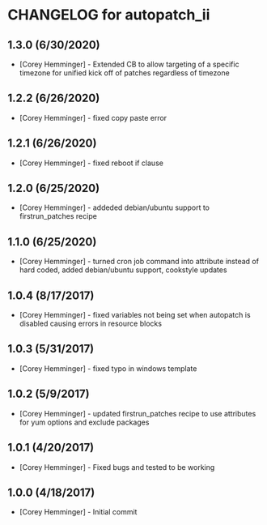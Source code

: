 # CHANGELOG for autopatch_ii

## 1.3.0 (6/30/2020)

- [Corey Hemminger] - Extended CB to allow targeting of a specific timezone for unified kick off of patches regardless of timezone

## 1.2.2 (6/26/2020)

- [Corey Hemminger] - fixed copy paste error

## 1.2.1 (6/26/2020)

- [Corey Hemminger] - fixed reboot if clause

## 1.2.0 (6/25/2020)

- [Corey Hemminger] - addeded debian/ubuntu support to firstrun_patches recipe

## 1.1.0 (6/25/2020)

- [Corey Hemminger] - turned cron job command into attribute instead of hard coded, added debian/ubuntu support, cookstyle updates

## 1.0.4 (8/17/2017)

- [Corey Hemminger] - fixed variables not being set when autopatch is disabled causing errors in resource blocks

## 1.0.3 (5/31/2017)

- [Corey Hemminger] - fixed typo in windows template

## 1.0.2 (5/9/2017)

- [Corey Hemminger] - updated firstrun_patches recipe to use attributes for yum options and exclude packages

## 1.0.1 (4/20/2017)

- [Corey Hemminger] - Fixed bugs and tested to be working

## 1.0.0 (4/18/2017)

- [Corey Hemminger] - Initial commit
